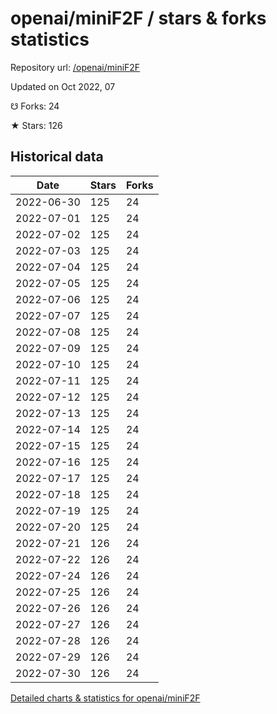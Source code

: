 # openai/miniF2F / stars & forks statistics

Repository url: [/openai/miniF2F](https://github.com/openai/miniF2F)

Updated on Oct 2022, 07

☋ Forks: 24

★ Stars: 126

## Historical data
| Date | Stars | Forks |
|------|-------|-------|
| 2022-06-30 | 125 | 24 | 
| 2022-07-01 | 125 | 24 | 
| 2022-07-02 | 125 | 24 | 
| 2022-07-03 | 125 | 24 | 
| 2022-07-04 | 125 | 24 | 
| 2022-07-05 | 125 | 24 | 
| 2022-07-06 | 125 | 24 | 
| 2022-07-07 | 125 | 24 | 
| 2022-07-08 | 125 | 24 | 
| 2022-07-09 | 125 | 24 | 
| 2022-07-10 | 125 | 24 | 
| 2022-07-11 | 125 | 24 | 
| 2022-07-12 | 125 | 24 | 
| 2022-07-13 | 125 | 24 | 
| 2022-07-14 | 125 | 24 | 
| 2022-07-15 | 125 | 24 | 
| 2022-07-16 | 125 | 24 | 
| 2022-07-17 | 125 | 24 | 
| 2022-07-18 | 125 | 24 | 
| 2022-07-19 | 125 | 24 | 
| 2022-07-20 | 125 | 24 | 
| 2022-07-21 | 126 | 24 | 
| 2022-07-22 | 126 | 24 | 
| 2022-07-24 | 126 | 24 | 
| 2022-07-25 | 126 | 24 | 
| 2022-07-26 | 126 | 24 | 
| 2022-07-27 | 126 | 24 | 
| 2022-07-28 | 126 | 24 | 
| 2022-07-29 | 126 | 24 | 
| 2022-07-30 | 126 | 24 | 


[Detailed charts & statistics for openai/miniF2F](https://reviewgithub.com/rep/openai/miniF2F)

